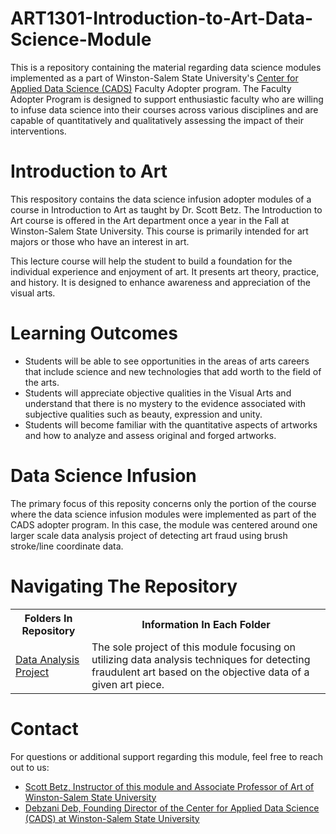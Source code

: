 # ART1301-Introduction-to-Art-Data-Science-Module
This is a repository containing the material regarding data science modules implemented as a part of Winston-Salem State University's [Center for Applied Data Science (CADS)](https://www.wssu.edu/academics/colleges-and-departments/college-of-arts-sciences-business-education/center-for-applied-data-science/index.html) Faculty Adopter program. The Faculty Adopter Program is designed to support enthusiastic faculty who are willing to infuse data science into their courses across various disciplines and are capable of quantitatively and qualitatively assessing the impact of their interventions. 
# Introduction to Art
This respository contains the data science infusion adopter modules of a course in Introduction to Art as taught by Dr. Scott Betz. The Introduction to Art course is offered in the Art department once a year in the Fall at Winston-Salem State University. This course is primarily intended for art majors or those who have an interest in art.

This lecture course will help the student to build a foundation for the individual experience and enjoyment of art. It presents art theory, practice, and history. It is designed to enhance awareness and appreciation of the visual arts. 
# Learning Outcomes
* Students will be able to see opportunities in the areas of arts careers that include science and new technologies that add worth to the field of the arts.
* Students will appreciate objective qualities in the Visual Arts and understand that there is no mystery to the evidence associated with subjective qualities such as beauty, expression and unity. 
* Students will become familiar with the quantitative aspects of artworks and how to analyze and assess original and forged artworks. 

# Data Science Infusion
The primary focus of this reposity concerns only the portion of the course where the data science infusion modules were implemented as part of the CADS adopter program. In this case, the module was centered around one larger scale data analysis project of detecting art fraud using brush stroke/line coordinate data.

# Navigating The Repository

<table>
  <tbody>
    <tr>
      <th>Folders In Repository</th>
      <th>Information In Each Folder</th>
    </tr>
    <tr>
      <td><a href="https://github.com/CADS-WSSU/2021-2022-Faculty-Adopter-Modules/tree/main/ART1301-Introduction-to-Art-Data-Science-Module/Data%20Analysis%20Project">Data Analysis Project</a></td>
      <td>
      The sole project of this module focusing on utilizing data analysis techniques for detecting fraudulent art based on the objective data of a given art piece.
      </td>
    </tr>
  </tbody>
</table>                                       

# Contact
For questions or additional support regarding this module, feel free to reach out to us:
* [Scott Betz, Instructor of this module and Associate Professor of Art of Winston-Salem State University](mailto:betzs@wssu.edu)
* [Debzani Deb, Founding Director of the Center for Applied Data Science (CADS) at Winston-Salem State University](mailto:debd@wssu.edu)
